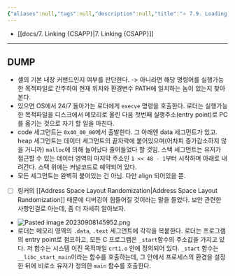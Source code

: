 ```yaml
---
{"aliases":null,"tags":null,"description":null,"title":"⭐️ 7.9. Loading Executable Files","created":"2023-09-08T14:46:51","updated":"2023-09-08T15:04:05","dg-publish":true,"permalink":"/docs/⭐️ 7.9. Loading Executable Files/","dgPassFrontmatter":true}
---
```


- [[docs/7. Linking {CSAPP}\|7. Linking {CSAPP}]]
___

## DUMP

- 셸의 기본 내장 커맨드인지 여부를 판단한다. -> 아니라면 해당 명령어를 실행가능한 목적파일로 간주하여 현재 위치와 환경변수 PATH에 일치하는 놈이 있는지 찾아본다.
- 있으면 OS에서 24/7 돌아가는 로더에게 `execve` 명령을 호출한다. 로더는 실행가능한 목적파일을 디스크에서 메모리로 올린 다음 첫번째 실행주소(entry point)로 PC를 옮기는 것으로 자기 할 일을 마친다.
- code 세그먼트는 `0x40_00_00`에서 출발한다. 그 아래엔 data 세그먼트가 있고. heap 세그먼트는 데이터 세그먼트의 끝자락에 붙어있으며(어차피 증가감소하지 않을 거니까) `malloc`에 의해 늘어났다 줄어들었다 할 것임. 스택 세그먼트는 유저가 접근할 수 있는 데이터 영역의 마지막 주소인 `1 << 48 - 1`부터 시작하며 아래로 내려간다. 스택 위에는 커널코드로 예약되어 있다.
- 모든 세그먼트는 완벽히 붙어있는 건 아님. 다만 align 되어있을 뿐.
- [ ] 링커의 [[Address Space Layout Randomization\|Address Space Layout Randomization]] 때문에 디버깅이 힘들어질 것이라는 말을 들었다. 보안 관련한 사항인걸로 아는데, 좀 더 자세히 알아보자.
- ![Pasted image 20230908145952.png](/img/user/docs/assets/Pasted%20image%2020230908145952.png)
- 로더는 메모리 영역의 `.data`, `.text` 세그먼트에 각각을 복붙한다. 로더는 프로그램의 entry point로 점프하고, 모든 C 프로그램은 `_start`함수의 주소값을 가지고 있다. 저 함수는 시스템 이진 목적파일 `crt1.o` 안에 정의되어 있다. `_start` 함수는 `__libc_start_main`이라는 함수를 호출하는데, 그 안에서 프로세스의 환경을 설정한 뒤에 비로소 유저가 정의한 `main` 함수를 호출한다.
